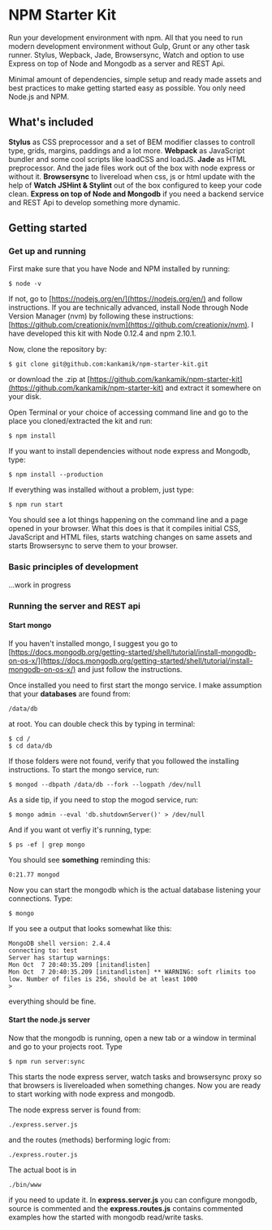 
# NPM Starter Kit

Run your development environment with npm. All that you need to run modern development environment without Gulp, Grunt or any other task runner. Stylus, Wepback, Jade, Browsersync, Watch and option to use Express on top of Node and Mongodb as a server and REST Api.

Minimal amount of dependencies, simple setup and ready made assets and best practices to make getting started easy as possible. You only need Node.js and NPM.

## What's included

**Stylus** as CSS preprocessor and a set of BEM modifier classes to controll type, grids, margins, paddings and a lot more.
**Webpack** as JavaScript bundler and some cool scripts like loadCSS and loadJS.
**Jade** as HTML preprocessor. And the jade files work out of the box with node express or without it.
**Browsersync** to livereload when css, js or html update with the help of **Watch**
**JSHint & Stylint** out of the box configured to keep your code clean.
**Express on top of Node and Mongodb** if you need a backend service and REST Api to develop something more dynamic.

## Getting started

### Get up and running

First make sure that you have Node and NPM installed by running:

```
$ node -v
```

If not, go to [https://nodejs.org/en/](https://nodejs.org/en/) and follow instructions. If you are technically advanced, install Node through Node Version Manager (nvm) by following these instructions: [https://github.com/creationix/nvm](https://github.com/creationix/nvm). I have developed this kit with Node 0.12.4 and npm 2.10.1.

Now, clone the repository by:

```
$ git clone git@github.com:kankamik/npm-starter-kit.git
```

or download the .zip at [https://github.com/kankamik/npm-starter-kit](https://github.com/kankamik/npm-starter-kit) and extract it somewhere on your disk.

Open Terminal or your choice of accessing command line and go to the place you cloned/extracted the kit and run:

```
$ npm install
```

If you want to install dependencies without node express and Mongodb, type:

```
$ npm install --production
```

If everything was installed without a problem, just type:

```
$ npm run start
```

You should see a lot things happening on the  command line and a page opened in your browser. What this does is that it compiles initial CSS, JavaScript and HTML files, starts watching changes on same assets and starts Browsersync to serve them to your browser.

### Basic principles of development

...work in progress

### Running the server and REST api

#### Start mongo

If you haven't installed mongo, I suggest you go to [https://docs.mongodb.org/getting-started/shell/tutorial/install-mongodb-on-os-x/](https://docs.mongodb.org/getting-started/shell/tutorial/install-mongodb-on-os-x/) and just follow the instructions.

Once installed you need to first start the mongo service. I make assumption that your **databases** are found from:

```
/data/db
```

at root. You can double check this by typing in terminal:

```
$ cd /
$ cd data/db
```

If those folders were not found, verify that you followed the installing instructions. To start the mongo service, run:

```
$ mongod --dbpath /data/db --fork --logpath /dev/null
```

As a side tip, if you need to stop the mogod service, run:

```
$ mongo admin --eval 'db.shutdownServer()' > /dev/null
```

And if you want ot verfiy it's running, type:

```
$ ps -ef | grep mongo
```

You should see **something** reminding this:

```
0:21.77 mongod
```

Now you can start the mongodb which is the actual database listening your connections. Type:

```
$ mongo
```

If you see a output that looks somewhat like this:

```
MongoDB shell version: 2.4.4
connecting to: test
Server has startup warnings:
Mon Oct  7 20:40:35.209 [initandlisten]
Mon Oct  7 20:40:35.209 [initandlisten] ** WARNING: soft rlimits too low. Number of files is 256, should be at least 1000
>
```

everything should be fine.

#### Start the node.js server

Now that the mongodb is running, open a new tab or a window in terminal and go to your projects root. Type

```
$ npm run server:sync
```

This starts the node express server, watch tasks and browsersync proxy so that browsers is livereloaded when something changes. Now you are ready to start working with node express and mongodb.

The node express server is found from:

```
./express.server.js
```

and the routes (methods) berforming logic from:

```
./express.router.js
```

The actual boot is in

```
./bin/www
```

if you need to update it. In **express.server.js** you can configure mongodb, source is commented and the **express.routes.js** contains commented examples how the started with mongodb read/write tasks.

